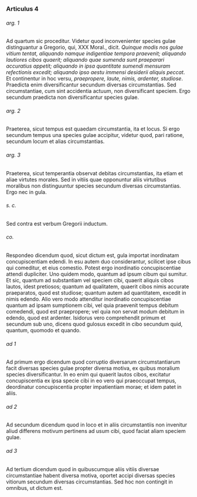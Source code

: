 ### Articulus 4

###### arg. 1
Ad quartum sic proceditur. Videtur quod inconvenienter species gulae distinguantur a Gregorio, qui, XXX Moral., dicit. *Quinque modis nos gulae vitium tentat, aliquando namque indigentiae tempora praevenit; aliquando lautiores cibos quaerit; aliquando quae sumenda sunt praeparari accuratius appetit; aliquando in ipsa quantitate sumendi mensuram refectionis excedit; aliquando ipso aestu immensi desiderii aliquis peccat*. Et continentur in hoc versu, *praepropere, laute, nimis, ardenter, studiose*. Praedicta enim diversificantur secundum diversas circumstantias. Sed circumstantiae, cum sint accidentia actuum, non diversificant speciem. Ergo secundum praedicta non diversificantur species gulae.

###### arg. 2
Praeterea, sicut tempus est quaedam circumstantia, ita et locus. Si ergo secundum tempus una species gulae accipitur, videtur quod, pari ratione, secundum locum et alias circumstantias.

###### arg. 3
Praeterea, sicut temperantia observat debitas circumstantias, ita etiam et aliae virtutes morales. Sed in vitiis quae opponuntur aliis virtutibus moralibus non distinguuntur species secundum diversas circumstantias. Ergo nec in gula.

###### s. c.
Sed contra est verbum Gregorii inductum.

###### co.
Respondeo dicendum quod, sicut dictum est, gula importat inordinatam concupiscentiam edendi. In esu autem duo considerantur, scilicet ipse cibus qui comeditur, et eius comestio. Potest ergo inordinatio concupiscentiae attendi dupliciter. Uno quidem modo, quantum ad ipsum cibum qui sumitur. Et sic, quantum ad substantiam vel speciem cibi, quaerit aliquis cibos lautos, idest pretiosos; quantum ad qualitatem, quaerit cibos nimis accurate praeparatos, quod est studiose; quantum autem ad quantitatem, excedit in nimis edendo. Alio vero modo attenditur inordinatio concupiscentiae quantum ad ipsam sumptionem cibi, vel quia praevenit tempus debitum comedendi, quod est praepropere; vel quia non servat modum debitum in edendo, quod est ardenter. Isidorus vero comprehendit primum et secundum sub uno, dicens quod gulosus excedit in cibo secundum quid, quantum, quomodo et quando.

###### ad 1
Ad primum ergo dicendum quod corruptio diversarum circumstantiarum facit diversas species gulae propter diversa motiva, ex quibus moralium species diversificantur. In eo enim qui quaerit lautos cibos, excitatur concupiscentia ex ipsa specie cibi in eo vero qui praeoccupat tempus, deordinatur concupiscentia propter impatientiam morae; et idem patet in aliis.

###### ad 2
Ad secundum dicendum quod in loco et in aliis circumstantiis non invenitur aliud differens motivum pertinens ad usum cibi, quod faciat aliam speciem gulae.

###### ad 3
Ad tertium dicendum quod in quibuscumque aliis vitiis diversae circumstantiae habent diversa motiva, oportet accipi diversas species vitiorum secundum diversas circumstantias. Sed hoc non contingit in omnibus, ut dictum est.

